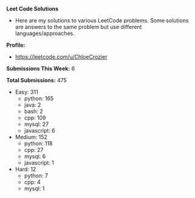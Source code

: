 **Leet Code Solutions**

- Here are my solutions to various LeetCode problems. Some solutions are answers to the same problem but use different languages/approaches.

**Profile:**

- https://leetcode.com/u/ChloeCrozier

**Submissions This Week:** 6

**Total Submissions:** 475
- Easy: 311
  - python: 165
  - java: 2
  - bash: 2
  - cpp: 109
  - mysql: 27
  - javascript: 6
- Medium: 152
  - python: 118
  - cpp: 27
  - mysql: 6
  - javascript: 1
- Hard: 12
  - python: 7
  - cpp: 4
  - mysql: 1